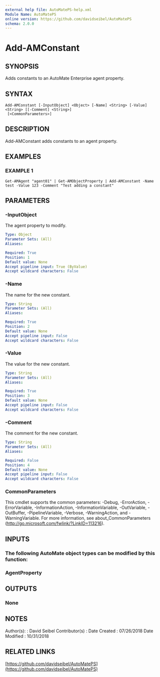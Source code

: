 ```yaml
---
external help file: AutoMatePS-help.xml
Module Name: AutoMatePS
online version: https://github.com/davidseibel/AutoMatePS
schema: 2.0.0
---
```


# Add-AMConstant

## SYNOPSIS
Adds constants to an AutoMate Enterprise agent property.

## SYNTAX

```
Add-AMConstant [-InputObject] <Object> [-Name] <String> [-Value] <String> [[-Comment] <String>]
 [<CommonParameters>]
```

## DESCRIPTION
Add-AMConstant adds constants to an agent property.

## EXAMPLES

### EXAMPLE 1
```
Get-AMAgent "agent01" | Get-AMObjectProperty | Add-AMConstant -Name test -Value 123 -Comment "Test adding a constant"
```

## PARAMETERS

### -InputObject
The agent property to modify.

```yaml
Type: Object
Parameter Sets: (All)
Aliases:

Required: True
Position: 1
Default value: None
Accept pipeline input: True (ByValue)
Accept wildcard characters: False
```

### -Name
The name for the new constant.

```yaml
Type: String
Parameter Sets: (All)
Aliases:

Required: True
Position: 2
Default value: None
Accept pipeline input: False
Accept wildcard characters: False
```

### -Value
The value for the new constant.

```yaml
Type: String
Parameter Sets: (All)
Aliases:

Required: True
Position: 3
Default value: None
Accept pipeline input: False
Accept wildcard characters: False
```

### -Comment
The comment for the new constant.

```yaml
Type: String
Parameter Sets: (All)
Aliases:

Required: False
Position: 4
Default value: None
Accept pipeline input: False
Accept wildcard characters: False
```

### CommonParameters
This cmdlet supports the common parameters: -Debug, -ErrorAction, -ErrorVariable, -InformationAction, -InformationVariable, -OutVariable, -OutBuffer, -PipelineVariable, -Verbose, -WarningAction, and -WarningVariable.
For more information, see about_CommonParameters (http://go.microsoft.com/fwlink/?LinkID=113216).

## INPUTS

### The following AutoMate object types can be modified by this function:
### AgentProperty
## OUTPUTS

### None
## NOTES
Author(s):     : David Seibel
Contributor(s) :
Date Created   : 07/26/2018
Date Modified  : 10/31/2018

## RELATED LINKS

[https://github.com/davidseibel/AutoMatePS](https://github.com/davidseibel/AutoMatePS)

